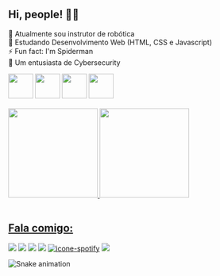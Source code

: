 ## Hi, people! 🖖🤓

🔭 Atualmente sou instrutor de robótica<br>
🌱 Estudando Desenvolvimento Web (HTML, CSS e Javascript)<br>
⚡ Fun fact: I'm Spiderman<br>
🔐 Um entusiasta de Cybersecurity

<div>
    <!--<img src="https://cdn.jsdelivr.net/gh/devicons/devicon/icons/arduino/arduino-original-wordmark.svg" width="55px">-->
    <img src="https://cdn.jsdelivr.net/gh/devicons/devicon/icons/css3/css3-plain-wordmark.svg" width="50px">
    <img src="https://cdn.jsdelivr.net/gh/devicons/devicon/icons/html5/html5-plain-wordmark.svg" width="50px">
    <img src="https://cdn.jsdelivr.net/gh/devicons/devicon/icons/javascript/javascript-plain.svg" width="50px">
    <img src="https://cdn.jsdelivr.net/gh/devicons/devicon/icons/python/python-original.svg" width="50px">
          

  </div>
  
  <br>
  
<div align="left">
  <a href="https://github.com/raphaelknnd">
  <img height="180em" src="https://github-readme-stats.vercel.app/api?username=raphaelknnd&show_icons=true&theme=dark&include_all_commits=true&count_private=true"/>
  <img height="180em" src="https://github-readme-stats.vercel.app/api/top-langs/?username=raphaelknnd&layout=compact&langs_count=7&theme=dracula"/>
</div>
  
  <br>
  
  ## Fala comigo:
  
 <div>
  <a href="mailto:raphakennedy.dev@gmail.com"><img src="https://img.shields.io/badge/Gmail-D14836?style=for-the-badge&logo=gmail&logoColor=white" target="_blank"></a>
  <a href="https://www.linkedin.com/in/raphael-kennedy" target="_blank"><img src="https://img.shields.io/badge/-LinkedIn-%230077B5?style=for-the-badge&logo=linkedin&logoColor=white" target="_blank"></a>
  <a href="https://instagram.com/kn_rapha" target="_blank"><img src="https://img.shields.io/badge/-Instagram-%23E4405F?style=for-the-badge&logo=instagram&logoColor=white" target="_blank"></a>
 	<a href="https://t.me/Raphakennedy" target="_blank"><img src="https://img.shields.io/badge/Telegram-2CA5E0?style=for-the-badge&logo=telegram&logoColor=white" target="_blank"></a>
 <a href="https://open.spotify.com/user/jsfre5chtqm84xbeuukcjr9nh" target="_blank"><img src="https://img.shields.io/badge/Spotify-1ED760?&style=for-the-badge&logo=spotify&logoColor=white" alt="icone-spotify"></a>
 <a href="https://twitter.com/kn_rapha" target="_blank"><img src="https://img.shields.io/badge/Twitter-1DA1F2?style=for-the-badge&logo=twitter&logoColor=white" target="_blank"></a>
   
   ![Snake animation](https://github.com/raphaelknnd/raphaelknnd/blob/output/github-contribution-grid-snake.svg) 
 </div>
  
  
<!--
**raphaelknnd/raphaelknnd** is a ✨ _special_ ✨ repository because its `README.md` (this file) appears on your GitHub profile.

Here are some ideas to get you started:

-->
